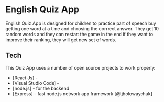 # English Quiz App

English Quiz App is designed for children to practice part of speech buy getting one word at a time and choosing the corrrect answer. They get 10 random words and they can restart the game in the end if they want to improve their ranking, they will get new set of words.


## Tech

This Quiz App uses a number of open source projects to work properly:

- [React Js] - 
- [Visual Studio Code] -
- [node.js] - for the backend
- [Express] - fast node.js network app framework [@tjholowaychuk]

